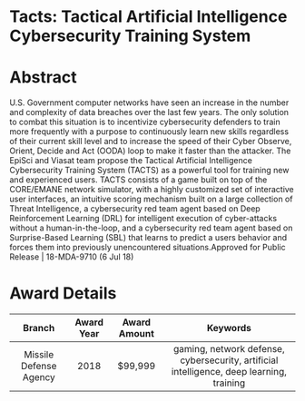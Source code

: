 
Tacts: Tactical Artificial Intelligence Cybersecurity Training System
=====================================================================

# Abstract


U.S. Government computer networks have seen an increase in the number and complexity of data breaches over the last few years. The only solution to combat this situation is to incentivize cybersecurity defenders to train more frequently with a purpose to continuously learn new skills regardless of their current skill level and to increase the speed of their Cyber Observe, Orient, Decide and Act (OODA) loop to make it faster than the attacker. The EpiSci and Viasat team propose the Tactical Artificial Intelligence Cybersecurity Training System (TACTS) as a powerful tool for training new and experienced users. TACTS consists of a game built on top of the CORE/EMANE network simulator, with a highly customized set of interactive user interfaces, an intuitive scoring mechanism built on a large collection of Threat Intelligence, a cybersecurity red team agent based on Deep Reinforcement Learning (DRL) for intelligent execution of cyber-attacks without a human-in-the-loop, and a cybersecurity red team agent based on Surprise-Based Learning (SBL) that learns to predict a users behavior and forces them into previously unencountered situations.Approved for Public Release | 18-MDA-9710 (6 Jul 18)  

# Award Details

|Branch|Award Year|Award Amount|Keywords|
| :---: | :---: | :---: | :---: |
|Missile Defense Agency|2018|$99,999|gaming, network defense, cybersecurity, artificial intelligence, deep learning, training|
